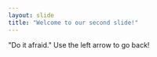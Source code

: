 ```yaml
---
layout: slide
title: "Welcome to our second slide!"
---
```

"Do it afraid."
Use the left arrow to go back!
